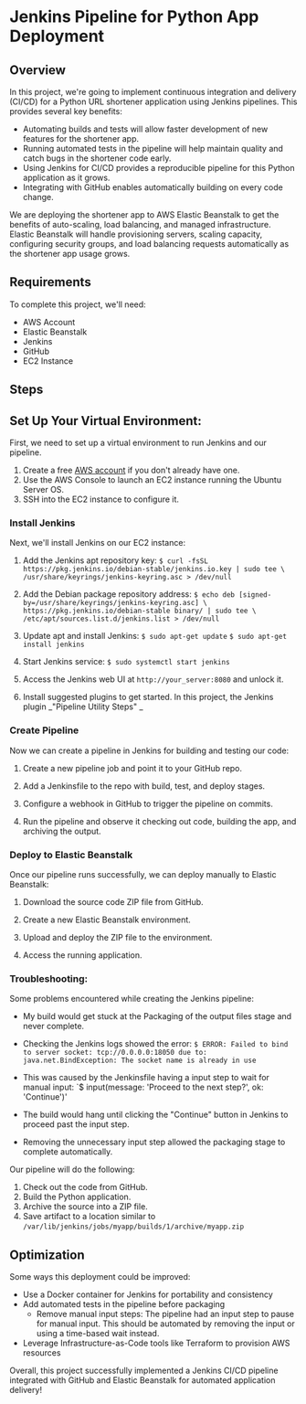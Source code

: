 # Jenkins Pipeline for Python App Deployment

## Overview

In this project, we're going to implement continuous integration and delivery (CI/CD) for a Python URL shortener application using Jenkins pipelines. This provides several key benefits:

- Automating builds and tests will allow faster development of new features for the shortener app.
- Running automated tests in the pipeline will help maintain quality and catch bugs in the shortener code early.
- Using Jenkins for CI/CD provides a reproducible pipeline for this Python application as it grows.
- Integrating with GitHub enables automatically building on every code change.

We are deploying the shortener app to AWS Elastic Beanstalk to get the benefits of auto-scaling, load balancing, and managed infrastructure. Elastic Beanstalk will handle provisioning servers, scaling capacity, configuring security groups, and load balancing requests automatically as the shortener app usage grows.

## Requirements
To complete this project, we'll need:

- AWS Account
- Elastic Beanstalk
- Jenkins
- GitHub
- EC2 Instance

## Steps

## Set Up Your Virtual Environment:

First, we need to set up a virtual environment to run Jenkins and our pipeline.

1. Create a free [AWS account](https://aws.amazon.com/) if you don't already have one.
2. Use the AWS Console to launch an EC2 instance running the Ubuntu Server OS.
3. SSH into the EC2 instance to configure it.

### Install Jenkins

Next, we'll install Jenkins on our EC2 instance:

1. Add the Jenkins apt repository key:
  `$ curl -fsSL https://pkg.jenkins.io/debian-stable/jenkins.io.key | sudo tee \
  /usr/share/keyrings/jenkins-keyring.asc > /dev/null` 

2. Add the Debian package repository address:
  `$ echo deb [signed-by=/usr/share/keyrings/jenkins-keyring.asc] \
  https://pkg.jenkins.io/debian-stable binary/ | sudo tee \
  /etc/apt/sources.list.d/jenkins.list > /dev/null` 

3. Update apt and install Jenkins:
  `$ sudo apt-get update` 
  `$ sudo apt-get install jenkins` 

4. Start Jenkins service:
  `$ sudo systemctl start jenkins` 

5. Access the Jenkins web UI at `http://your_server:8080` and unlock it.

6. Install suggested plugins to get started. In this project, the Jenkins plugin _"Pipeline Utility Steps"
_

### Create Pipeline

Now we can create a pipeline in Jenkins for building and testing our code:

1. Create a new pipeline job and point it to your GitHub repo.
   
2. Add a Jenkinsfile to the repo with build, test, and deploy stages.

3. Configure a webhook in GitHub to trigger the pipeline on commits.

4. Run the pipeline and observe it checking out code, building the app, and archiving the output.

### Deploy to Elastic Beanstalk

Once our pipeline runs successfully, we can deploy manually to Elastic Beanstalk:

1. Download the source code ZIP file from GitHub.

2. Create a new Elastic Beanstalk environment.

3. Upload and deploy the ZIP file to the environment.

4. Access the running application.

### Troubleshooting:

Some problems encountered while creating the Jenkins pipeline:

- My build would get stuck at the Packaging of the output files stage and never complete.
  
- Checking the Jenkins logs showed the error:
  `$ ERROR: Failed to bind to server socket: tcp://0.0.0.0:18050 due to: java.net.BindException: The socket name is already in use`

- This was caused by the Jenkinsfile having a input step to wait for manual input:
  `$ input(message: 'Proceed to the next step?', ok: 'Continue')'

- The build would hang until clicking the "Continue" button in Jenkins to proceed past the input step.

- Removing the unnecessary input step allowed the packaging stage to complete automatically.



Our pipeline will do the following: 
1. Check out the code from GitHub.
2. Build the Python application.
3. Archive the source into a ZIP file.
4. Save artifact to a location similar to `/var/lib/jenkins/jobs/myapp/builds/1/archive/myapp.zip`

## Optimization
Some ways this deployment could be improved:
- Use a Docker container for Jenkins for portability and consistency
- Add automated tests in the pipeline before packaging
  - Remove manual input steps: The pipeline had an input step to pause for manual input. This should be automated by removing the input or using a time-based wait instead.
- Leverage Infrastructure-as-Code tools like Terraform to provision AWS resources

Overall, this project successfully implemented a Jenkins CI/CD pipeline integrated with GitHub and Elastic Beanstalk for automated application delivery!
